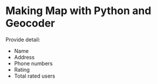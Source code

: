 # Making Map with Python and Geocoder
Provide detail:
- Name
- Address
- Phone numbers
- Rating
- Total rated users
